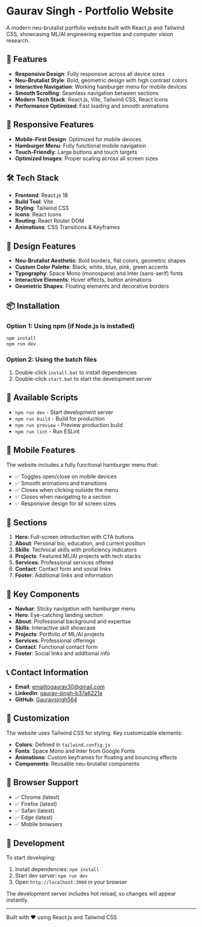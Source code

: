 # Gaurav Singh - Portfolio Website

A modern neu-brutalist portfolio website built with React.js and Tailwind CSS, showcasing ML/AI engineering expertise and computer vision research.

## 🚀 Features

- **Responsive Design**: Fully responsive across all device sizes
- **Neu-Brutalist Style**: Bold, geometric design with high contrast colors
- **Interactive Navigation**: Working hamburger menu for mobile devices
- **Smooth Scrolling**: Seamless navigation between sections
- **Modern Tech Stack**: React.js, Vite, Tailwind CSS, React Icons
- **Performance Optimized**: Fast loading and smooth animations

## 📱 Responsive Features

- **Mobile-First Design**: Optimized for mobile devices
- **Hamburger Menu**: Fully functional mobile navigation
- **Touch-Friendly**: Large buttons and touch targets
- **Optimized Images**: Proper scaling across all screen sizes

## 🛠️ Tech Stack

- **Frontend**: React.js 18
- **Build Tool**: Vite
- **Styling**: Tailwind CSS
- **Icons**: React Icons
- **Routing**: React Router DOM
- **Animations**: CSS Transitions & Keyframes

## 🎨 Design Features

- **Neu-Brutalist Aesthetic**: Bold borders, flat colors, geometric shapes
- **Custom Color Palette**: Black, white, blue, pink, green accents
- **Typography**: Space Mono (monospace) and Inter (sans-serif) fonts
- **Interactive Elements**: Hover effects, button animations
- **Geometric Shapes**: Floating elements and decorative borders

## 📦 Installation

### Option 1: Using npm (if Node.js is installed)
```bash
npm install
npm run dev
```

### Option 2: Using the batch files
1. Double-click `install.bat` to install dependencies
2. Double-click `start.bat` to start the development server

## 🚀 Available Scripts

- `npm run dev` - Start development server
- `npm run build` - Build for production
- `npm run preview` - Preview production build
- `npm run lint` - Run ESLint

## 📱 Mobile Features

The website includes a fully functional hamburger menu that:
- ✅ Toggles open/close on mobile devices
- ✅ Smooth animations and transitions
- ✅ Closes when clicking outside the menu
- ✅ Closes when navigating to a section
- ✅ Responsive design for all screen sizes

## 🎯 Sections

1. **Hero**: Full-screen introduction with CTA buttons
2. **About**: Personal bio, education, and current position
3. **Skills**: Technical skills with proficiency indicators
4. **Projects**: Featured ML/AI projects with tech stacks
5. **Services**: Professional services offered
6. **Contact**: Contact form and social links
7. **Footer**: Additional links and information

## 🌟 Key Components

- **Navbar**: Sticky navigation with hamburger menu
- **Hero**: Eye-catching landing section
- **About**: Professional background and expertise
- **Skills**: Interactive skill showcase
- **Projects**: Portfolio of ML/AI projects
- **Services**: Professional offerings
- **Contact**: Functional contact form
- **Footer**: Social links and additional info

## 📞 Contact Information

- **Email**: emailtogaurav30@gmail.com
- **LinkedIn**: [gaurav-singh-b37a6221a](https://linkedin.com/in/gaurav-singh-b37a6221a)
- **GitHub**: [Gauravsingh564](https://github.com/Gauravsingh564)

## 🎨 Customization

The website uses Tailwind CSS for styling. Key customizable elements:

- **Colors**: Defined in `tailwind.config.js`
- **Fonts**: Space Mono and Inter from Google Fonts
- **Animations**: Custom keyframes for floating and bouncing effects
- **Components**: Reusable neu-brutalist components

## 📱 Browser Support

- ✅ Chrome (latest)
- ✅ Firefox (latest)
- ✅ Safari (latest)
- ✅ Edge (latest)
- ✅ Mobile browsers

## 🔧 Development

To start developing:

1. Install dependencies: `npm install`
2. Start dev server: `npm run dev`
3. Open `http://localhost:3000` in your browser

The development server includes hot reload, so changes will appear instantly.

---

Built with ❤️ using React.js and Tailwind CSS
